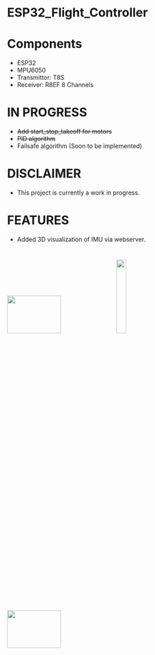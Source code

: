 # ESP32_Flight_Controller
# Components 
- ESP32
- MPU6050
- Transmittor: T8S  
- Receiver: R8EF 8 Channels 
# IN PROGRESS
- <del> Add start_stop_takeoff for motors </del>
- <del> PID algorithm </dev>
- Failsafe algorithm (Soon to be implemented)
# DISCLAIMER 
- This project is currently a work in progress.
# FEATURES
- Added 3D visualization of IMU via webserver.
# 
<img src=  "https://github.com/Laetelus/ESP32_Flight_Controller/assets/72906227/b78775c0-7dcd-4036-8b22-69fa41ad47cc"  width=50% height=15%>
<img src= "https://github.com/Laetelus/ESP32_Flight_Controller/assets/72906227/fc77d312-32a7-4ade-9a5c-19fcde3ee044" width=21.6% height=21%>
<img src= "https://github.com/Laetelus/ESP32_Flight_Controller/assets/72906227/baf62c76-40a3-4a67-a137-cd3ce731bda6" width=50% height=15%>
